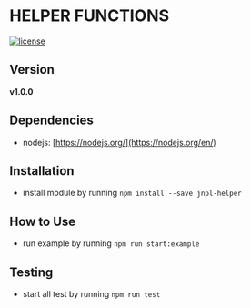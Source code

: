 # HELPER FUNCTIONS
[![license](https://img.shields.io/github/license/mashape/apistatus.svg)]()

## Version
**v1.0.0**

## Dependencies
* nodejs: [https://nodejs.org/](https://nodejs.org/en/)


## Installation
* install module by running `npm install --save jnpl-helper`


## How to Use
* run example by running `npm run start:example`


## Testing
* start all test by running `npm run test`
